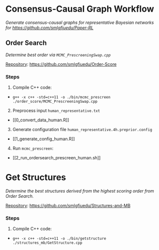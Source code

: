 # Consensus-Causal Graph Workflow
*Generate consensus-causal graphs for representative Bayesian networks for https://github.com/smlgfiuedu/Paper-RL*
## Order Search
*Determine best order via `MCMC_PrescreeningSwap.cpp`*

<u>Repository</u>: https://github.com/smlgfiuedu/Order-Score
### Steps
1. Compile C++ code: 
- `g++ -x c++ -std=c++11 -o ./bin/mcmc_prescreen ./order_score/MCMC_PrescreeningSwap.cpp`

2. Preprocess input `human_representative.txt` 
- [[0_convert_data_human.R]]

3. Generate configuration file `human_representative.4h.preprior.config`
- [[1_generate_config_human.R]]

4. Run `mcmc_prescreen`:
- [[2_run_ordersearch_prescreen_human.sh]]

# Get Structures
*Determine the best structures derived from the highest scoring order from Order Search.*

<u>Repository</u>: https://github.com/smlgfiuedu/Structures-and-MB

### Steps
1. Compile C++ code:
- `g++ -x c++ -std=c++11 -o ./bin/getstructure ./structures_mb/GetStructure.cpp`

